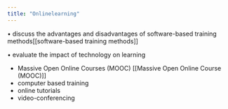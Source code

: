 ```yaml
---
title: "Onlinelearning"
---
```

• discuss the advantages and disadvantages of software-based training methods[[software-based training methods]]

• evaluate the impact of technology on learning 
-  Massive Open Online Courses (MOOC) [[Massive Open Online Course (MOOC)]]
-  computer based training
-  online tutorials
-   video-conferencing